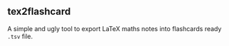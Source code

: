 ## tex2flashcard

A simple and ugly tool to export LaTeX maths notes into flashcards ready `.tsv` file.
